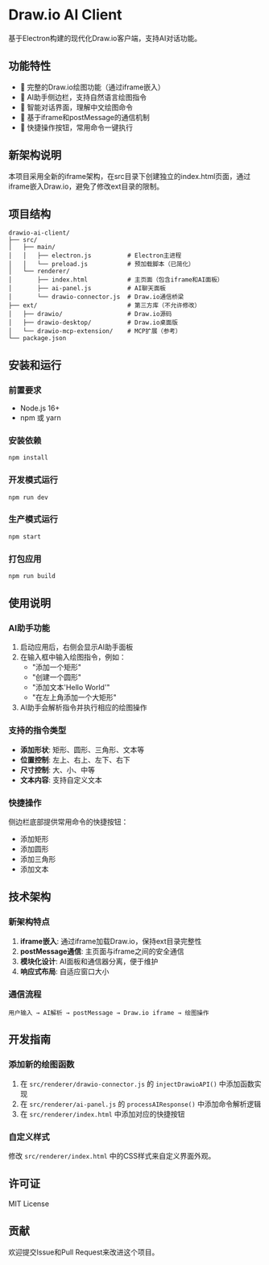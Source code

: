 # Draw.io AI Client

基于Electron构建的现代化Draw.io客户端，支持AI对话功能。

## 功能特性

- 🎨 完整的Draw.io绘图功能（通过iframe嵌入）
- 🤖 AI助手侧边栏，支持自然语言绘图指令
- 💬 智能对话界面，理解中文绘图命令
- 🔄 基于iframe和postMessage的通信机制
- 🎯 快捷操作按钮，常用命令一键执行

## 新架构说明

本项目采用全新的iframe架构，在src目录下创建独立的index.html页面，通过iframe嵌入Draw.io，避免了修改ext目录的限制。

## 项目结构

```
drawio-ai-client/
├── src/
│   ├── main/
│   │   ├── electron.js          # Electron主进程
│   │   └── preload.js           # 预加载脚本（已简化）
│   └── renderer/
│       ├── index.html           # 主页面（包含iframe和AI面板）
│       ├── ai-panel.js          # AI聊天面板
│       └── drawio-connector.js  # Draw.io通信桥梁
├── ext/                         # 第三方库（不允许修改）
│   ├── drawio/                  # Draw.io源码
│   ├── drawio-desktop/          # Draw.io桌面版
│   └── drawio-mcp-extension/    # MCP扩展（参考）
└── package.json
```

## 安装和运行

### 前置要求

- Node.js 16+
- npm 或 yarn

### 安装依赖

```bash
npm install
```

### 开发模式运行

```bash
npm run dev
```

### 生产模式运行

```bash
npm start
```

### 打包应用

```bash
npm run build
```

## 使用说明

### AI助手功能

1. 启动应用后，右侧会显示AI助手面板
2. 在输入框中输入绘图指令，例如：
   - "添加一个矩形"
   - "创建一个圆形"
   - "添加文本'Hello World'"
   - "在左上角添加一个大矩形"
3. AI助手会解析指令并执行相应的绘图操作

### 支持的指令类型

- **添加形状**: 矩形、圆形、三角形、文本等
- **位置控制**: 左上、右上、左下、右下
- **尺寸控制**: 大、小、中等
- **文本内容**: 支持自定义文本

### 快捷操作

侧边栏底部提供常用命令的快捷按钮：
- 添加矩形
- 添加圆形  
- 添加三角形
- 添加文本

## 技术架构

### 新架构特点

1. **iframe嵌入**: 通过iframe加载Draw.io，保持ext目录完整性
2. **postMessage通信**: 主页面与iframe之间的安全通信
3. **模块化设计**: AI面板和通信器分离，便于维护
4. **响应式布局**: 自适应窗口大小

### 通信流程

```
用户输入 → AI解析 → postMessage → Draw.io iframe → 绘图操作
```

## 开发指南

### 添加新的绘图函数

1. 在 `src/renderer/drawio-connector.js` 的 `injectDrawioAPI()` 中添加函数实现
2. 在 `src/renderer/ai-panel.js` 的 `processAIResponse()` 中添加命令解析逻辑
3. 在 `src/renderer/index.html` 中添加对应的快捷按钮

### 自定义样式

修改 `src/renderer/index.html` 中的CSS样式来自定义界面外观。

## 许可证

MIT License

## 贡献

欢迎提交Issue和Pull Request来改进这个项目。
